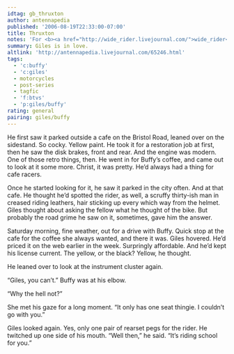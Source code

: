 ```yaml
---
idtag: gb_thruxton
author: antennapedia
published: '2006-08-19T22:33:00-07:00'
title: Thruxton
notes: 'For <b><a href="http://wide_rider.livejournal.com/">wide_rider</a></b>, who wanted "Wheels"'
summary: Giles is in love.
altlink: 'http://antennapedia.livejournal.com/65246.html'
tags:
  - 'c:buffy'
  - 'c:giles'
  - motorcycles
  - post-series
  - tagfic
  - 'f:btvs'
  - 'p:giles/buffy'
rating: general
pairing: giles/buffy
---
```

<p>He first saw it parked outside a cafe on the Bristol Road, leaned over on the sidestand. So cocky. Yellow paint. He took it for a restoration job at first, then he saw the disk brakes, front and rear. And the engine was modern. One of those retro things, then. He went in for Buffy&#8217;s coffee, and came out to look at it some more. Christ, it was pretty. He&#8217;d always had a thing for cafe racers.</p>

<p>Once he started looking for it, he saw it parked in the city often. And at that cafe. He thought he&#8217;d spotted the rider, as well, a scruffy thirty-ish man in creased riding leathers, hair sticking up every which way from the helmet. Giles thought about asking the fellow what he thought of the bike. But probably the road grime he saw on it, sometimes, gave him the answer. </p>

<p>Saturday morning, fine weather, out for a drive with Buffy. Quick stop at the cafe for the coffee she always wanted, and there it was. Giles hovered. He&#8217;d priced it on the web earlier in the week. Surpringly affordable. And he&#8217;d kept his license current. The yellow, or the black? Yellow, he thought.</p>

<p>He leaned over to look at the instrument cluster again. </p>

<p>&#8220;Giles, you can&#8217;t.&#8221; Buffy was at his elbow.</p>

<p>&#8220;Why the hell not?&#8221;</p>

<p>She met his gaze for a long moment. &#8220;It only has one seat thingie. I couldn&#8217;t go with you.&#8221;</p>

<p>Giles looked again. Yes, only one pair of rearset pegs for the rider. He twitched up one side of his mouth. &#8220;Well then,&#8221; he said. &#8220;It&#8217;s riding school for you.&#8221;</p>
